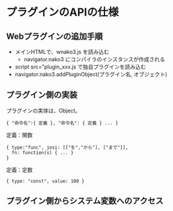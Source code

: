 # プラグインのAPIの仕様

## Webプラグインの追加手順

- メインHTMLで、wnako3.js を読み込む
  - navigator.nako3 にコンパイラのインスタンスが作成される
- script src="plugin_xxx.js で独自プラグインを読み込む
- navigator.nako3.addPluginObject(プラグイン名, オブジェクト)

## プラグイン側の実装

プラグインの実体は、Object。

```
{ "命令名":{ 定義 }, "命令名": { 定義 } ... }
```

定義：関数

```
{ type:"func", josi: [["を","から"], ["まで"]],
  fn: function(s) { ... }
}
```

定義：定数

```
{ type: "const", value: 100 }
```

## プラグイン側からシステム変数へのアクセス



